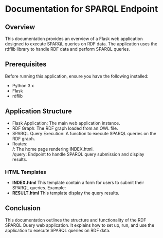 # Documentation for SPARQL Endpoint

## Overview
This documentation provides an overview of a Flask web application designed to execute SPARQL queries on RDF data. The application uses the rdflib library to handle RDF data and perform SPARQL queries.

## Prerequisites
Before running this application, ensure you have the following installed:
* Python 3.x <br>
* Flask <br>
* rdflib
## Application Structure
* Flask Application: The main web application instance.
* RDF Graph: The RDF graph loaded from an OWL file.
* SPARQL Query Execution:  A function to execute SPARQL queries on the RDF graph.
* Routes:<br>
	/: The home page rendering INDEX.html. <br>
	/query: Endpoint to handle SPARQL query submission and display results.
### HTML Templates
* **INDEX.html** 
This template contain a form for users to submit their SPARQL queries. Example:
* **RESULT.html** 
This template display the query results.
## Conclusion
This documentation outlines the structure and functionality of the RDF SPARQL Query web application. It explains how to set up, run, and use the application to execute SPARQL queries on RDF data.


